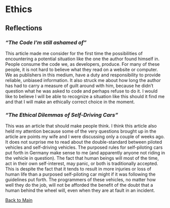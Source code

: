 # Ethics

## Reflections

### *“The Code I’m still ashamed of”*

This article made me consider for the first time the possibilities of encountering a potential situation like the one the author found himself in. People consume the code we, as developers, produce. For many of these people, it is not hard to believe what they read on a website or computer. We as publishers in this medium, have a duty and responsibility to provide reliable, unbiased information. It also struck me about how long the author has had to carry a measure of guilt around with him, because he didn’t question what he was asked to code and perhaps refuse to do it. I would like to believe I will be able to recognize a situation like this should it find me and that I will make an ethically correct choice in the moment.

### *“The Ethical Dilemmas of Self-Driving Cars”*

This was an article that should make people think. I think this article also held my attention because some of the very questions brought up in the article are points my wife and I were discussing only a couple of weeks ago. It does not surprise me to read about the double-standard between piloted vehicles and self-driving vehicles. The purposed rules for self-piloting cars put forth in Germany make sense to me (and apparently anyone not riding in the vehicle in question). The fact that human beings will most of the time, act in their own self-interest, may panic, or both is traditionally accepted. This is despite the fact that it tends to result in more injuries or loss of human life than a purposed self-piloting car might if it was following the guidelines put forth. The programmers of these vehicles, no matter how well they do the job, will not be afforded the benefit of the doubt that a human behind the wheel will, even when they are at fault in an incident. 


[Back to Main](../README.md)